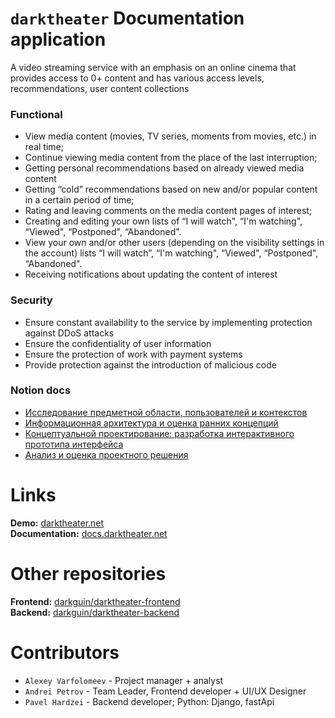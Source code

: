 # `darktheater` Documentation application

A video streaming service with an emphasis on an online cinema that provides access to 0+ content and has various access levels, recommendations, user content collections

### Functional

- View media content (movies, TV series, moments from movies, etc.) in real time;
- Continue viewing media content from the place of the last interruption;
- Getting personal recommendations based on already viewed media content
- Getting “cold” recommendations based on new and/or popular content in a certain period of time;
- Rating and leaving comments on the media content pages of interest;
- Creating and editing your own lists of “I will watch", “I'm watching", “Viewed", “Postponed", “Abandoned".
- View your own and/or other users (depending on the visibility settings in the account) lists “I will watch”, “I'm watching", “Viewed", “Postponed", “Abandoned".
- Receiving notifications about updating the content of interest

### Security

- Ensure constant availability to the service by implementing protection against DDoS attacks
- Ensure the confidentiality of user information
- Ensure the protection of work with payment systems
- Provide protection against the introduction of malicious code

### Notion docs

- [Исследование предметной области, пользователей и контекстов](https://factual-gander-26d.notion.site/485d5807def0436ea66ce5edc0838039)<br/>
- [Информационная архитектура и оценка ранних концепций](https://factual-gander-26d.notion.site/cc7d97af131b437290fa85ca56a65f78)<br/>
- [Концептуальной проектирование: разработка интерактивного прототипа интерфейса](https://factual-gander-26d.notion.site/b4fd23663ba64e5186a0487068fae182)<br/>
- [Анализ и оценка проектного решения](https://factual-gander-26d.notion.site/f7a131794696477aafaec56fb2622ff4)<br/>

# Links
**Demo:** [darktheater.net](https://darktheater.net) <br/>
**Documentation:** [docs.darktheater.net](https://docs.darktheater.net)

# Other repositories
**Frontend:** [darkguin/darktheater-frontend](https://github.com/darkguin/darktheater-frontend) <br/>
**Backend:** [darkguin/darktheater-backend](https://github.com/darkguin/darktheater-backend)

# Contributors
- `Alexey Varfolomeev` - Project manager + analyst
- `Andrei Petrov` - Team Leader, Frontend developer +  UI/UX Designer
- `Pavel Hardzei` - Backend developer; Python: Django, fastApi 
